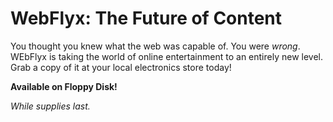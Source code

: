 # WebFlyx: The Future of Content

You thought you knew what the web was capable of. You were _wrong_. WEbFlyx is taking the world of online entertainment to an entirely new level. Grab a copy of it at your local electronics store today!

**Available on Floppy Disk!**

_While supplies last._
